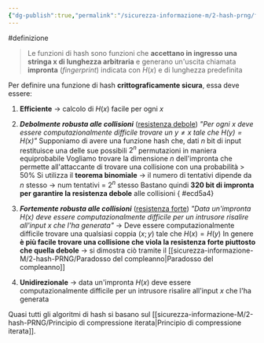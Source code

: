 ```yaml
---
{"dg-publish":true,"permalink":"/sicurezza-informazione-m/2-hash-prng/funzioni-di-hash/"}
---
```


#definizione 

>Le funzioni di hash sono funzioni che **accettano in ingresso una stringa x di lunghezza arbitraria** e generano un'uscita chiamata **impronta** (*fingerprint*) indicata con $H(x)$ e di lunghezza predefinita

Per definire una funzione di hash **crittograficamente sicura**, essa deve essere:
1. **Efficiente** -> calcolo di $H(x)$ facile per ogni $x$

2. ***Debolmente robusta alle collisioni*** (<u>resistenza debole</u>)
	*"Per ogni $x$ deve essere computazionalmente difficile trovare un $y\not=x$ tale che $H(y)=H(x)$"*
		Supponiamo di avere una funzione hash che, dati $n$ bit di input restituisce una delle sue possibili $2^n$ permutazioni in maniera equiprobabile
			Vogliamo trovare la dimensione $n$ dell'impronta che permette all'attaccante di trovare una collisione con una probabilità > 50%
				Si utilizza il **teorema binomiale** -> il numero di tentativi dipende da $n$ stesso -> num tentativi = $2^n$ stesso
					Bastano quindi **320 bit di impronta per garantire la resistenza debole** alle collisioni
{ #ecd5a4}

				
3. ***Fortemente robusta alle collisioni*** (<u>resistenza forte</u>)
	*"Data un'impronta $H(x)$ deve essere computazionalmente difficile per un intrusore risalire all'input $x$ che l'ha generata"*
		-> Deve essere computazionalmente difficile trovare una qualsiasi coppia $(x;y)$ tale che $H(x)=H(y)$ 
			In genere **è più facile trovare una collisione che viola la resistenza forte piuttosto che quella debole** -> si dimostra ciò tramite il [[sicurezza-informazione-M/2-hash-PRNG/Paradosso del compleanno\|Paradosso del compleanno]] 
			
4. **Unidirezionale** -> data un'impronta $H(x)$ deve essere computazionalmente difficile per un intrusore risalire all'input $x$ che l'ha generata

Quasi tutti gli algoritmi di hash si basano sul [[sicurezza-informazione-M/2-hash-PRNG/Principio di compressione iterata\|Principio di compressione iterata]].